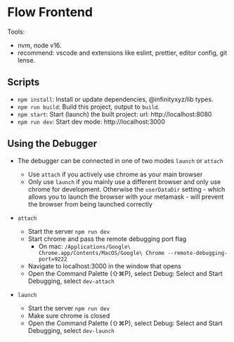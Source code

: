 # Flow Frontend

Tools:

- nvm, node v16.
- recommend: vscode and extensions like eslint, prettier, editor config, git lense.

## Scripts

- `npm install`: Install or update dependencies, @infinityxyz/lib types.
- `npm run build`: Build this project, output to `build`.
- `npm start`: Start (launch) the built project: url: http://localhost:8080
- `npm run dev`: Start dev mode: http://localhost:3000

## Using the Debugger

- The debugger can be connected in one of two modes `launch` or `attach`

  - Use `attach` if you actively use chrome as your main browser
  - Only use `launch` if you mainly use a different browser and only use chrome for development. Otherwise the `userDataDir` setting - which allows you to launch the browser with your metamask - will prevent the browser from being launched correctly

- `attach`
  - Start the server `npm run dev`
  - Start chrome and pass the remote debugging port flag
    - On mac: `/Applications/Google\ Chrome.app/Contents/MacOS/Google\ Chrome --remote-debugging-port=9222`
  - Navigate to localhost:3000 in the window that opens
  - Open the Command Palette (⇧⌘P), select Debug: Select and Start Debugging, select `dev-attach`
- `launch`
  - Start the server `npm run dev`
  - Make sure chrome is closed
  - Open the Command Palette (⇧⌘P), select Debug: Select and Start Debugging, select `dev-launch`
